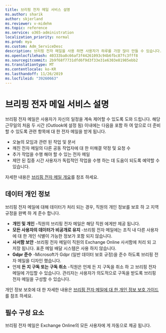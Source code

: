 ```yaml
---
title: 브리핑 전자 메일 서비스 설명
ms.author: sharik
author: skjerland
ms.reviewer: v-midehm
ms.topic: reference
ms.service: o365-administration
localization_priority: normal
ms.prod: mya
ms.custom: Adm_ServiceDesc
description: 브리핑 전자 메일을 사용 하면 사용자가 하루를 가장 많이 만들 수 있습니다. 다양 한 요소에서의 기회를 식별 하 고 적시에 미리 알림을 제공 합니다.
ms.openlocfilehash: 40333ba8c66af3f44261093c94b6fbc87fc3fff8
ms.sourcegitcommit: 2b9f68f7731dfd6f9d3f33e31e6303e81985ebb2
ms.translationtype: MT
ms.contentlocale: ko-KR
ms.lasthandoff: 11/26/2019
ms.locfileid: "39260663"
---
```

# <a name="briefing-email-service-description"></a>브리핑 전자 메일 서비스 설명

브리핑 전자 메일은 사용자가 자신의 일정을 계속 제어할 수 있도록 도와 드립니다. 해당 근무일의 처음 두 시간 (Outlook에 설정 됨) 이내에는 다음을 포함 하 여 앞으로 더 준비할 수 있도록 관련 항목에 대 한 전자 메일을 받게 됩니다.

* 오늘의 모임과 관련 된 작업 및 문서
* 깨진 전자 메일의 다른 공동 작업자에 대 한 미해결 약정 및 요청 수
* 추가 작업을 수행 해야 할 수 있는 전자 메일
* 제안 된 집중 시간 사용자가 독립적인 작업을 수행 하는 데 도움이 되도록 예약할 수 있습니다.

자세한 내용은 [브리핑 전자 메일 개요](https://docs.microsoft.com/Briefing/be-overview)를 참조 하세요.

## <a name="data-privacy"></a>데이터 개인 정보

브리핑 전자 메일에 대해 데이터가 처리 되는 경우, 직원의 개인 정보를 보호 하 고 지역 규정을 완벽 하 게 준수 합니다.

* **개인 및 개인** -직원의 브리핑 전자 메일은 해당 직원 에게만 제공 됩니다.
* **모든 사용자의 데이터가 비공개로 유지** -브리핑 전자 메일에는 조직 내 다른 사용자에 대 한 개인 식별이 가능한 정보가 포함 되지 않습니다.
* **사서함 보안** -브리핑 전자 메일이 직원의 Exchange Online 사서함에 처리 되 고 저장 됩니다. 표준 메일 배달 시스템은 사용 하지 않습니다.
* **Gdpr 준수** -Microsoft가 Gdpr (일반 데이터 보호 규정)을 준수 하도록 브리핑 전자 메일을 디자인 했습니다.
* 언제 **든 지 구독 또는 구독 취소** -직원은 언제 든 지 구독을 취소 하 고 브리핑 전자 메일에 가입할 수 있습니다. 관리자는 사용자가 의도적으로 구독을 받도록 브리핑 전자 메일을 구성할 수 있습니다.

개인 정보 보호에 대 한 자세한 내용은 [브리핑 전자 메일에 대 한 개인 정보 보호 가이드](https://docs.microsoft.com/Briefing/be-privacy)를 참조 하세요.

## <a name="prerequisites"></a>필수 구성 요소

브리핑 전자 메일은 Exchange Online의 모든 사용자에 게 자동으로 제공 됩니다.